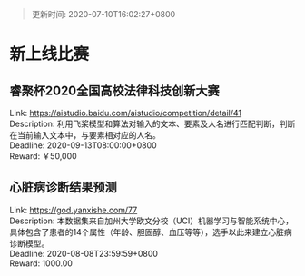 > 更新时间: 2020-07-10T16:02:27+0800 

# 新上线比赛


## 睿聚杯2020全国高校法律科技创新大赛
Link: https://aistudio.baidu.com/aistudio/competition/detail/41  
Description: 利用飞桨模型和算法对输入的文本、要素及人名进行匹配判断，判断在当前输入文本中，与要素相对应的人名。  
Deadline: 2020-09-13T08:00:00+0800  
Reward: ￥50,000  

## 心脏病诊断结果预测
Link: https://god.yanxishe.com/77  
Description: 本数据集来自加州大学欧文分校（UCI）机器学习与智能系统中心，具体包含了患者的14个属性（年龄、胆固醇、血压等等），选手以此来建立心脏病诊断模型。  
Deadline: 2020-08-08T23:59:59+0800  
Reward: 1000.00  

